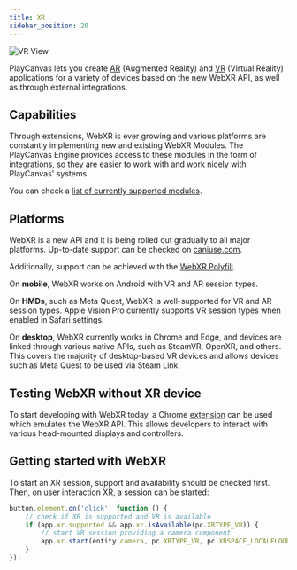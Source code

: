 ```yaml
---
title: XR
sidebar_position: 20
---
```


![VR View][2]

PlayCanvas lets you create [AR][6] (Augmented Reality) and [VR][7] (Virtual Reality) applications for a variety of devices based on the new WebXR API, as well as through external integrations.

## Capabilities

Through extensions, WebXR is ever growing and various platforms are constantly implementing new and existing WebXR Modules. The PlayCanvas Engine provides access to these modules in the form of integrations, so they are easier to work with and work nicely with PlayCanvas' systems.

You can check a [list of currently supported modules][5].

## Platforms

WebXR is a new API and it is being rolled out gradually to all major platforms. Up-to-date support can be checked on [caniuse.com][3].

Additionally, support can be achieved with the [WebXR Polyfill][4].

On **mobile**, WebXR works on Android with VR and AR session types.

On **HMDs**, such as Meta Quest, WebXR is well-supported for VR and AR session types. Apple Vision Pro currently supports VR session types when enabled in Safari settings.

On **desktop**, WebXR currently works in Chrome and Edge, and devices are linked through various native APIs, such as SteamVR, OpenXR, and others. This covers the majority of desktop-based VR devices and allows devices such as Meta Quest to be used via Steam Link.

## Testing WebXR without XR device

To start developing with WebXR today, a Chrome [extension][1] can be used which emulates the WebXR API. This allows developers to interact with various head-mounted displays and controllers.

## Getting started with WebXR

To start an XR session, support and availability should be checked first. Then, on user interaction XR, a session can be started:

```javascript
button.element.on('click', function () {
    // check if XR is supported and VR is available
    if (app.xr.supported && app.xr.isAvailable(pc.XRTYPE_VR)) {
        // start VR session providing a camera component
        app.xr.start(entity.camera, pc.XRTYPE_VR, pc.XRSPACE_LOCALFLOOR);
    }
});
```

[1]: https://chromewebstore.google.com/detail/immersive-web-emulator/cgffilbpcibhmcfbgggfhfolhkfbhmik
[2]: /images/user-manual/xr/vr-view.png
[3]: https://caniuse.com/#feat=webxr
[4]: https://github.com/immersive-web/webxr-polyfill
[5]: /user-manual/xr/capabilities/
[6]: /user-manual/xr/ar/
[7]: /user-manual/xr/vr/
